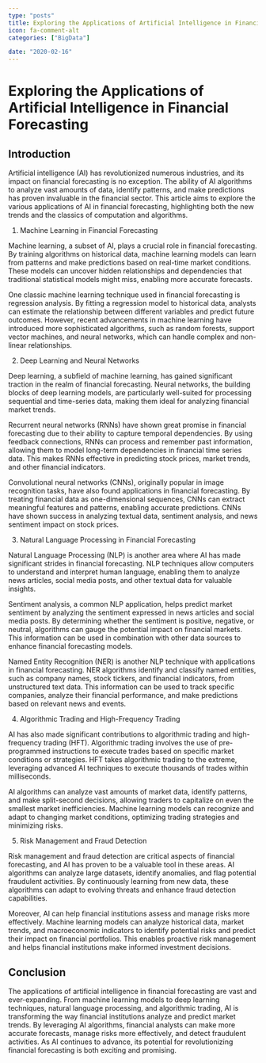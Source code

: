 ```yaml
---
type: "posts"
title: Exploring the Applications of Artificial Intelligence in Financial Forecasting
icon: fa-comment-alt
categories: ["BigData"]

date: "2020-02-16"
---
```




# Exploring the Applications of Artificial Intelligence in Financial Forecasting

## Introduction

Artificial intelligence (AI) has revolutionized numerous industries, and its impact on financial forecasting is no exception. The ability of AI algorithms to analyze vast amounts of data, identify patterns, and make predictions has proven invaluable in the financial sector. This article aims to explore the various applications of AI in financial forecasting, highlighting both the new trends and the classics of computation and algorithms.

1. Machine Learning in Financial Forecasting

Machine learning, a subset of AI, plays a crucial role in financial forecasting. By training algorithms on historical data, machine learning models can learn from patterns and make predictions based on real-time market conditions. These models can uncover hidden relationships and dependencies that traditional statistical models might miss, enabling more accurate forecasts.

One classic machine learning technique used in financial forecasting is regression analysis. By fitting a regression model to historical data, analysts can estimate the relationship between different variables and predict future outcomes. However, recent advancements in machine learning have introduced more sophisticated algorithms, such as random forests, support vector machines, and neural networks, which can handle complex and non-linear relationships.

2. Deep Learning and Neural Networks

Deep learning, a subfield of machine learning, has gained significant traction in the realm of financial forecasting. Neural networks, the building blocks of deep learning models, are particularly well-suited for processing sequential and time-series data, making them ideal for analyzing financial market trends.

Recurrent neural networks (RNNs) have shown great promise in financial forecasting due to their ability to capture temporal dependencies. By using feedback connections, RNNs can process and remember past information, allowing them to model long-term dependencies in financial time series data. This makes RNNs effective in predicting stock prices, market trends, and other financial indicators.

Convolutional neural networks (CNNs), originally popular in image recognition tasks, have also found applications in financial forecasting. By treating financial data as one-dimensional sequences, CNNs can extract meaningful features and patterns, enabling accurate predictions. CNNs have shown success in analyzing textual data, sentiment analysis, and news sentiment impact on stock prices.

3. Natural Language Processing in Financial Forecasting

Natural Language Processing (NLP) is another area where AI has made significant strides in financial forecasting. NLP techniques allow computers to understand and interpret human language, enabling them to analyze news articles, social media posts, and other textual data for valuable insights.

Sentiment analysis, a common NLP application, helps predict market sentiment by analyzing the sentiment expressed in news articles and social media posts. By determining whether the sentiment is positive, negative, or neutral, algorithms can gauge the potential impact on financial markets. This information can be used in combination with other data sources to enhance financial forecasting models.

Named Entity Recognition (NER) is another NLP technique with applications in financial forecasting. NER algorithms identify and classify named entities, such as company names, stock tickers, and financial indicators, from unstructured text data. This information can be used to track specific companies, analyze their financial performance, and make predictions based on relevant news and events.

4. Algorithmic Trading and High-Frequency Trading

AI has also made significant contributions to algorithmic trading and high-frequency trading (HFT). Algorithmic trading involves the use of pre-programmed instructions to execute trades based on specific market conditions or strategies. HFT takes algorithmic trading to the extreme, leveraging advanced AI techniques to execute thousands of trades within milliseconds.

AI algorithms can analyze vast amounts of market data, identify patterns, and make split-second decisions, allowing traders to capitalize on even the smallest market inefficiencies. Machine learning models can recognize and adapt to changing market conditions, optimizing trading strategies and minimizing risks.

5. Risk Management and Fraud Detection

Risk management and fraud detection are critical aspects of financial forecasting, and AI has proven to be a valuable tool in these areas. AI algorithms can analyze large datasets, identify anomalies, and flag potential fraudulent activities. By continuously learning from new data, these algorithms can adapt to evolving threats and enhance fraud detection capabilities.

Moreover, AI can help financial institutions assess and manage risks more effectively. Machine learning models can analyze historical data, market trends, and macroeconomic indicators to identify potential risks and predict their impact on financial portfolios. This enables proactive risk management and helps financial institutions make informed investment decisions.

## Conclusion

The applications of artificial intelligence in financial forecasting are vast and ever-expanding. From machine learning models to deep learning techniques, natural language processing, and algorithmic trading, AI is transforming the way financial institutions analyze and predict market trends. By leveraging AI algorithms, financial analysts can make more accurate forecasts, manage risks more effectively, and detect fraudulent activities. As AI continues to advance, its potential for revolutionizing financial forecasting is both exciting and promising.